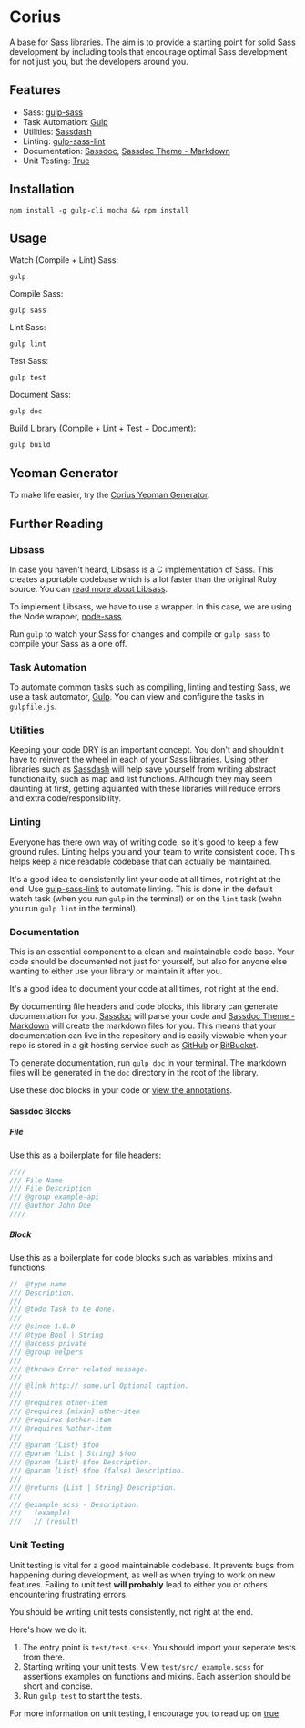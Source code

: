 # Corius

A base for Sass libraries. The aim is to provide a starting point for solid
Sass development by including tools that encourage optimal Sass development for 
not just you, but the developers around you.

## Features

- Sass: [gulp-sass](https://github.com/dlmanning/gulp-sass)
- Task Automation: [Gulp](https://github.com/gulpjs/gulp)
- Utilities: [Sassdash](https://github.com/davidkpiano/sassdash)
- Linting: [gulp-sass-lint](https://github.com/sasstools/gulp-sass-lint)
- Documentation: [Sassdoc](https://github.com/SassDoc/), [Sassdoc Theme - Markdown](https://github.com/ellioseven/sassdoc-theme-markdown) 
- Unit Testing: [True](https://github.com/oddbird/true) 

## Installation

```
npm install -g gulp-cli mocha && npm install
```

## Usage

Watch (Compile + Lint) Sass:

```
gulp
```

Compile Sass:

```
gulp sass
```

Lint Sass:

```
gulp lint
```

Test Sass:

```
gulp test
```

Document Sass:

```
gulp doc
```

Build Library (Compile + Lint + Test + Document):

```
gulp build
```

## Yeoman Generator

To make life easier, try the [Corius Yeoman Generator](https://github.com/ellioseven/generator-sass-corius).

## Further Reading

### Libsass

In case you haven't heard, Libsass is a C implementation of Sass. This creates
a portable codebase which is a lot faster than the original Ruby source. You
can [read more about Libsass](http://sass-lang.com/libsass]).

To implement Libsass, we have to use a wrapper. In this case, we are using the
Node wrapper, [node-sass](https://github.com/sass/node-sass).

Run `gulp` to watch your Sass for changes and compile or `gulp sass` to
compile your Sass as a one off.

### Task Automation

To automate common tasks such as compiling, linting and testing Sass, we use a 
task automator, [Gulp]([gulp-sass](https://github.com/dlmanning/gulp-sass)). You
can view and configure the tasks in `gulpfile.js`.

### Utilities

Keeping your code DRY is an important concept. You don't and shouldn't have to
reinvent the wheel in each of your Sass libraries. Using other libraries such as
[Sassdash](https://github.com/davidkpiano/sassdash) will help save yourself
from writing abstract functionality, such as map and list functions. Although
they may seem daunting at first, getting aquianted with these libraries will
reduce errors and extra code/responsibility.

### Linting

Everyone has there own way of writing code, so it's good to keep a few ground
rules. Linting helps you and your team to write consistent code. This helps
keep a nice readable codebase that can actually be maintained.

It's a good idea to consistently lint your code at all times, not right at
the end. Use [gulp-sass-link](https://github.com/sasstools/gulp-sass-lint) to
automate linting. This is done in the default watch task (when you run `gulp`
in the terminal) or on the `lint` task (wehn you run `gulp lint` in the terminal). 

### Documentation

This is an essential component to a clean and maintainable code base. Your code
should be documented not just for yourself, but also for anyone else wanting to
either use your library or maintain it after you.

It's a good idea to document your code at all times, not right at the end.

By documenting file headers and code blocks, this library can generate
documentation for you. [Sassdoc](https://github.com/SassDoc/) will parse your
code and [Sassdoc Theme - Markdown](https://github.com/ellioseven/sassdoc-theme-markdown) 
will create the markdown files for you. This means that your documentation
can live in the repository and is easily viewable when your repo is stored in
a git hosting service such as [GitHub](https://github.com/) or [BitBucket](https://bitbucket.org/).

To generate documentation, run `gulp doc` in your terminal. The markdown files
will be generated in the `doc` directory in the root of the library.

Use these doc blocks in your code or [view the annotations](http://sassdoc.com/annotations/).

#### Sassdoc Blocks

##### File

Use this as a boilerplate for file headers:

```scss
////
/// File Name
/// File Description
/// @group example-api
/// @author John Doe
////
```

##### Block

Use this as a boilerplate for code blocks such as variables, mixins and functions:

```scss
//  @type name
/// Description.
///
/// @todo Task to be done.
///
/// @since 1.0.0
/// @type Bool | String
/// @access private
/// @group helpers
///
/// @throws Error related message.
///
/// @link http:// some.url Optional caption.
///
/// @requires other-item
/// @requires {mixin} other-item
/// @requires $other-item
/// @requires %other-item
///
/// @param {List} $foo
/// @param {List | String} $foo
/// @param {List} $foo Description.
/// @param {List} $foo (false) Description.
/// 
/// @returns {List | String} Description.
/// 
/// @example scss - Description.
///   (example)
///   // (result)
```

### Unit Testing

Unit testing is vital for a good maintainable codebase. It prevents bugs from
happening during development, as well as when trying to work on new features.
Failing to unit test **will probably** lead to either you or others encountering
frustrating errors.

You should be writing unit tests consistently, not right at the end.

Here's how we do it:

1. The entry point is `test/test.scss`. You should import your seperate
tests from there.
2. Starting writing your unit tests. View `test/src/_example.scss` for
assertions examples on functions and mixins. Each assertion should be short and
concise.
3. Run `gulp test` to start the tests.

For more information on unit testing, I encourage you to read up on [true](https://github.com/oddbird/true).